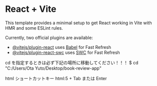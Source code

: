 # React + Vite

This template provides a minimal setup to get React working in Vite with HMR and some ESLint rules.

Currently, two official plugins are available:

- [@vitejs/plugin-react](https://github.com/vitejs/vite-plugin-react/blob/main/packages/plugin-react/README.md) uses [Babel](https://babeljs.io/) for Fast Refresh
- [@vitejs/plugin-react-swc](https://github.com/vitejs/vite-plugin-react-swc) uses [SWC](https://swc.rs/) for Fast Refresh

cd を指定するときは必ず下記の場所に移動してください！！！
$ cd "C:/Users/Ota Yuto/Desktop/book-review-app"

html ショートカットキー
html:5 + Tab または Enter
